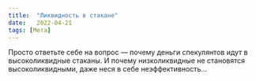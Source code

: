 ```yaml
---
title:  "Ликвидность в стакане"
date:   2022-04-21
tags: [Мета]
---
```


 Просто ответьте себе на вопрос — почему деньги спекулянтов идут в высоколиквидные стаканы. И почему низколиквидные не становятся высоколиквидными, даже неся в себе неэффективность...

